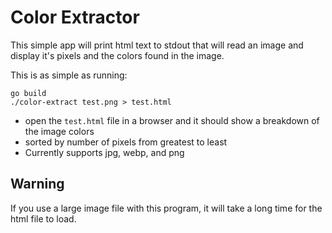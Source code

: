 # Color Extractor

This simple app will print html text to stdout that will read an image and display it's pixels and the colors found in the image.

This is as simple as running:
```shell
go build
./color-extract test.png > test.html
```
* open the `test.html` file in a browser and it should show a breakdown of the image colors
* sorted by number of pixels from greatest to least
* Currently supports jpg, webp, and png

## Warning
If you use a large image file with this program, it will take a long time for the html file to load.

